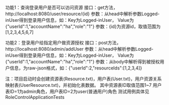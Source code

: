 功能1：查询登录用户是否可以访问资源
接口：get方法，http://localhost:8080/user/resource/{id} 
参数：从head中解析参数Logged-inUser得到登录用户信息，如：Key为Logged-inUser， Value为{"userId":1,"accountName":"ha","role":"1"}
参数：{id}为资源id，取值范围为[1,2,3,4,5,6,7]


功能2：登录用户给指定用户做资源授权
接口：post方法，http://localhost:8080/admin/addUser
参数：从head中解析参数Logged-inUser得到登录用户信息，如：Key为Logged-inUser， Value为{"userId":1,"accountName":"ha","role":"1"}
参数：从body中解析得到被授权用户信息，为raw-json格式，如：{"userId":2,"resourceIds":[1,2,3,4]}


注：项目启动时会创建资源表(Resource.txt)，用户表(User.txt)，用户资源关系映射表(UserResource.txt)，并初始化表数据。
其中资源表ID取值范围1~7
用户表ID=1为admin角色，用户表ID=2为user(普通用户)角色
测试用例具体见RoleControlApplicationTests

